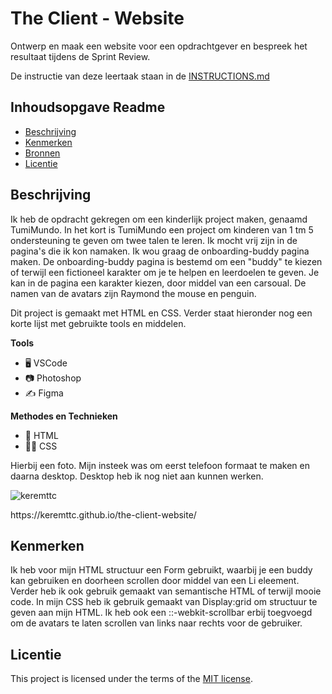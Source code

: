 # The Client - Website

Ontwerp en maak een website voor een opdrachtgever en bespreek het resultaat tijdens de Sprint Review.

De instructie van deze leertaak staan in de [INSTRUCTIONS.md](https://github.com/fdnd-task/the-client-website/blob/main/docs/INSTRUCTIONS.md)



## Inhoudsopgave Readme

  * [Beschrijving](#beschrijving)
  * [Kenmerken](#kenmerken)
  * [Bronnen](#bronnen)
  * [Licentie](#licentie)

## Beschrijving
<!-- In de Beschrijving staat hoe je project er uit ziet, hoe het werkt en wat je er mee kan. -->
Ik heb de opdracht gekregen om een kinderlijk project maken, genaamd TumiMundo. In het kort is TumiMundo een project om kinderen van 1 tm 5 ondersteuning te geven om twee talen te leren. Ik mocht vrij zijn in de pagina's die ik kon namaken. Ik wou graag de onboarding-buddy pagina maken. De onboarding-buddy pagina is bestemd om een "buddy" te kiezen of terwijl een fictioneel karakter om je te helpen en leerdoelen te geven. Je kan in de pagina een karakter kiezen, door middel van een carsoual. De namen van de avatars zijn Raymond the mouse en penguin. 

Dit project is gemaakt met HTML en CSS. Verder staat hieronder nog een korte lijst met gebruikte tools en middelen.
 
**Tools** 
- 🖥️ VSCode
- 📷 Photoshop
- ✍️ Figma
 
**Methodes en Technieken**
- 🚀 HTML
- 💅🏼 CSS


<!-- Voeg een mooie poster visual toe 📸 -->
Hierbij een foto. Mijn insteek was om eerst telefoon formaat te maken en daarna desktop. Desktop heb ik nog niet aan kunnen werken.

![keremttc](https://github.com/user-attachments/assets/1a435042-9ccc-4fa4-a8e2-9acf75a01cf2)





<!-- Voeg een link toe naar Github Pages 🌐--> https://keremttc.github.io/the-client-website/
## Kenmerken
<!-- Bij Kenmerken staat welke technieken zijn gebruikt en hoe. Wat is de HTML structuur? Wat zijn de belangrijkste dingen in CSS? Wat is er met Javascript gedaan en hoe? Misschien heb je een framwork of library gebruikt? -->

Ik heb voor mijn  HTML structuur een Form gebruikt, waarbij je een buddy kan gebruiken en doorheen scrollen door middel van een Li eleement. Verder heb ik ook gebruik gemaakt van semantische HTML of terwijl mooie code. In mijn CSS heb ik gebruik gemaakt van Display:grid om structuur te geven aan mijn HTML. Ik heb ook een ::-webkit-scrollbar erbij toegvoegd om de avatars te laten scrollen van links naar rechts voor de gebruiker.



## Licentie

This project is licensed under the terms of the [MIT license](./LICENSE).
